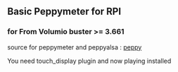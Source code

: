 ## Basic Peppymeter for RPI

### for From Volumio buster >= 3.661

source for peppymeter and peppyalsa : [peppy](https://github.com/project-owner)

You need touch_display plugin and now playing installed
